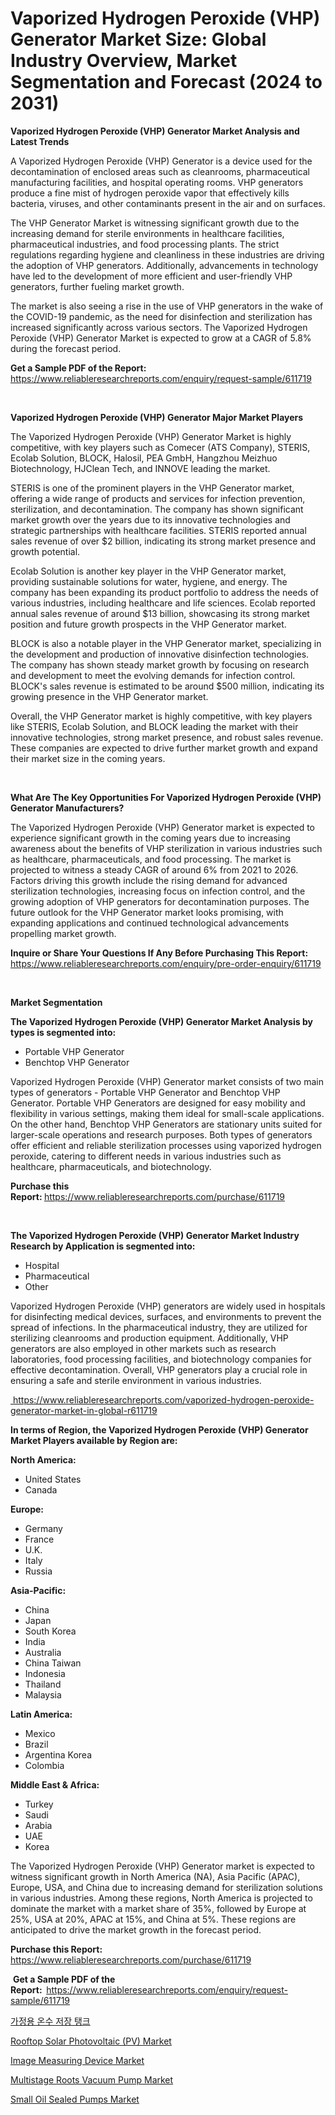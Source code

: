 <p><h1>Vaporized Hydrogen Peroxide (VHP) Generator Market Size: Global Industry Overview, Market Segmentation and Forecast (2024 to 2031)</h1></p><p><strong>Vaporized Hydrogen Peroxide (VHP) Generator Market Analysis and Latest Trends</strong></p>
<p><p>A Vaporized Hydrogen Peroxide (VHP) Generator is a device used for the decontamination of enclosed areas such as cleanrooms, pharmaceutical manufacturing facilities, and hospital operating rooms. VHP generators produce a fine mist of hydrogen peroxide vapor that effectively kills bacteria, viruses, and other contaminants present in the air and on surfaces.</p><p>The VHP Generator Market is witnessing significant growth due to the increasing demand for sterile environments in healthcare facilities, pharmaceutical industries, and food processing plants. The strict regulations regarding hygiene and cleanliness in these industries are driving the adoption of VHP generators. Additionally, advancements in technology have led to the development of more efficient and user-friendly VHP generators, further fueling market growth.</p><p>The market is also seeing a rise in the use of VHP generators in the wake of the COVID-19 pandemic, as the need for disinfection and sterilization has increased significantly across various sectors. The Vaporized Hydrogen Peroxide (VHP) Generator Market is expected to grow at a CAGR of 5.8% during the forecast period.</p></p>
<p><strong>Get a Sample PDF of the Report:&nbsp;</strong> <a href="https://www.reliableresearchreports.com/enquiry/request-sample/611719">https://www.reliableresearchreports.com/enquiry/request-sample/611719</a></p>
<p>&nbsp;</p>
<p><strong>Vaporized Hydrogen Peroxide (VHP) Generator Major Market Players</strong></p>
<p><p>The Vaporized Hydrogen Peroxide (VHP) Generator Market is highly competitive, with key players such as Comecer (ATS Company), STERIS, Ecolab Solution, BLOCK, Halosil, PEA GmbH, Hangzhou Meizhuo Biotechnology, HJClean Tech, and INNOVE leading the market.</p><p>STERIS is one of the prominent players in the VHP Generator market, offering a wide range of products and services for infection prevention, sterilization, and decontamination. The company has shown significant market growth over the years due to its innovative technologies and strategic partnerships with healthcare facilities. STERIS reported annual sales revenue of over $2 billion, indicating its strong market presence and growth potential.</p><p>Ecolab Solution is another key player in the VHP Generator market, providing sustainable solutions for water, hygiene, and energy. The company has been expanding its product portfolio to address the needs of various industries, including healthcare and life sciences. Ecolab reported annual sales revenue of around $13 billion, showcasing its strong market position and future growth prospects in the VHP Generator market.</p><p>BLOCK is also a notable player in the VHP Generator market, specializing in the development and production of innovative disinfection technologies. The company has shown steady market growth by focusing on research and development to meet the evolving demands for infection control. BLOCK's sales revenue is estimated to be around $500 million, indicating its growing presence in the VHP Generator market.</p><p>Overall, the VHP Generator market is highly competitive, with key players like STERIS, Ecolab Solution, and BLOCK leading the market with their innovative technologies, strong market presence, and robust sales revenue. These companies are expected to drive further market growth and expand their market size in the coming years.</p></p>
<p>&nbsp;</p>
<p><strong>What Are The Key Opportunities For Vaporized Hydrogen Peroxide (VHP) Generator Manufacturers?</strong></p>
<p><p>The Vaporized Hydrogen Peroxide (VHP) Generator market is expected to experience significant growth in the coming years due to increasing awareness about the benefits of VHP sterilization in various industries such as healthcare, pharmaceuticals, and food processing. The market is projected to witness a steady CAGR of around 6% from 2021 to 2026. Factors driving this growth include the rising demand for advanced sterilization technologies, increasing focus on infection control, and the growing adoption of VHP generators for decontamination purposes. The future outlook for the VHP Generator market looks promising, with expanding applications and continued technological advancements propelling market growth.</p></p>
<p><strong>Inquire or Share Your Questions If Any Before Purchasing This Report:</strong> <a href="https://www.reliableresearchreports.com/enquiry/pre-order-enquiry/611719">https://www.reliableresearchreports.com/enquiry/pre-order-enquiry/611719</a></p>
<p>&nbsp;</p>
<p><strong>Market Segmentation</strong></p>
<p><strong>The Vaporized Hydrogen Peroxide (VHP) Generator Market Analysis by types is segmented into:</strong></p>
<p><ul><li>Portable VHP Generator</li><li>Benchtop VHP Generator</li></ul></p>
<p><p>Vaporized Hydrogen Peroxide (VHP) Generator market consists of two main types of generators - Portable VHP Generator and Benchtop VHP Generator. Portable VHP Generators are designed for easy mobility and flexibility in various settings, making them ideal for small-scale applications. On the other hand, Benchtop VHP Generators are stationary units suited for larger-scale operations and research purposes. Both types of generators offer efficient and reliable sterilization processes using vaporized hydrogen peroxide, catering to different needs in various industries such as healthcare, pharmaceuticals, and biotechnology.</p></p>
<p><strong>Purchase this Report:&nbsp;</strong><a href="https://www.reliableresearchreports.com/purchase/611719">https://www.reliableresearchreports.com/purchase/611719</a></p>
<p>&nbsp;</p>
<p><strong>The Vaporized Hydrogen Peroxide (VHP) Generator Market Industry Research by Application is segmented into:</strong></p>
<p><ul><li>Hospital</li><li>Pharmaceutical</li><li>Other</li></ul></p>
<p><p>Vaporized Hydrogen Peroxide (VHP) generators are widely used in hospitals for disinfecting medical devices, surfaces, and environments to prevent the spread of infections. In the pharmaceutical industry, they are utilized for sterilizing cleanrooms and production equipment. Additionally, VHP generators are also employed in other markets such as research laboratories, food processing facilities, and biotechnology companies for effective decontamination. Overall, VHP generators play a crucial role in ensuring a safe and sterile environment in various industries.</p></p>
<p><a href="https://www.reliableresearchreports.com/vaporized-hydrogen-peroxide-generator-market-in-global-r611719">&nbsp;https://www.reliableresearchreports.com/vaporized-hydrogen-peroxide-generator-market-in-global-r611719</a></p>
<p><strong>In terms of Region, the Vaporized Hydrogen Peroxide (VHP) Generator Market Players available by Region are:</strong></p>
<p>
    <p> <strong> North America: </strong>
        <ul>
            <li>United States</li>
            <li>Canada</li>
        </ul>
        </p> 
    <p> <strong> Europe: </strong>
        <ul>
            <li>Germany</li>
            <li>France</li>
            <li>U.K.</li>
            <li>Italy</li>
            <li>Russia</li>
        </ul>
        </p> 
    <p> <strong> Asia-Pacific: </strong>
        <ul>
            <li>China</li>
            <li>Japan</li>
            <li>South Korea</li>
            <li>India</li>
            <li>Australia</li>
            <li>China Taiwan</li>
            <li>Indonesia</li>
            <li>Thailand</li>
            <li>Malaysia</li>
        </ul>
        </p> 
    <p> <strong> Latin America: </strong>
        <ul>
            <li>Mexico</li>
            <li>Brazil</li>
            <li>Argentina Korea</li>
            <li>Colombia</li>
        </ul>
        </p> 
    <p> <strong> Middle East & Africa: </strong>
        <ul>
            <li>Turkey</li>
            <li>Saudi</li>
            <li>Arabia</li>
            <li>UAE</li>
            <li>Korea</li>
        </ul>
    </p>
    </p>
<p><p>The Vaporized Hydrogen Peroxide (VHP) Generator market is expected to witness significant growth in North America (NA), Asia Pacific (APAC), Europe, USA, and China due to increasing demand for sterilization solutions in various industries. Among these regions, North America is projected to dominate the market with a market share of 35%, followed by Europe at 25%, USA at 20%, APAC at 15%, and China at 5%. These regions are anticipated to drive the market growth in the forecast period.</p></p>
<p><strong>Purchase this Report: </strong><a href="https://www.reliableresearchreports.com/purchase/611719">https://www.reliableresearchreports.com/purchase/611719</a></p>
<p>&nbsp;<strong>Get a Sample PDF of the Report:&nbsp;&nbsp;</strong><a href="https://www.reliableresearchreports.com/enquiry/request-sample/611719">https://www.reliableresearchreports.com/enquiry/request-sample/611719</a></p>
<p><strong></strong></p>
<p><p><a href="https://github.com/novabrown3/Market-Research-Report-List-1/blob/main/487094236820.md">가정용 온수 저장 탱크</a></p><p><a href="https://www.linkedin.com/pulse/rooftop-solar-photovoltaic-pv-market-insight-trends-growth-forecasted-yipjf?trackingId=gwZ7RQuXwdR5t0CcdxEIAQ%3D%3D">Rooftop Solar Photovoltaic (PV) Market</a></p><p><a href="https://github.com/nicoletavirag/Market-Research-Report-List-3/blob/main/image-measuring-device-market.md">Image Measuring Device Market</a></p><p><a href="https://github.com/redneck06/Market-Research-Report-List-3/blob/main/multistage-roots-vacuum-pump-market.md">Multistage Roots Vacuum Pump Market</a></p><p><a href="https://www.linkedin.com/pulse/small-oil-sealed-pumps-market-size-trends-complete-industry-nvbwc?trackingId=2bp4bR8Ri7lcM8Aqreuo8g%3D%3D">Small Oil Sealed Pumps Market</a></p></p>